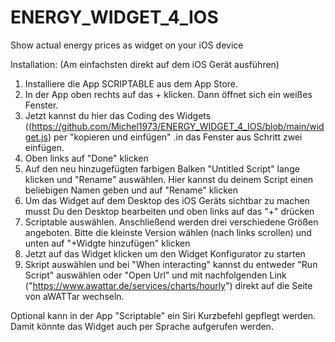# ENERGY_WIDGET_4_IOS
Show actual energy prices as widget on your iOS device

Installation:
(Am einfachsten direkt auf dem iOS Gerät ausführen)

1. Installiere die App SCRIPTABLE aus dem App Store.
2. In der App oben rechts auf das + klicken. Dann öffnet sich ein weißes Fenster.
3. Jetzt kannst du hier das Coding des Widgets ((https://github.com/Michel1973/ENERGY_WIDGET_4_IOS/blob/main/widget.js) per "kopieren und einfügen" .in das Fenster aus Schritt zwei einfügen.
4. Oben links auf "Done" klicken
5. Auf den neu hinzugefügten farbigen Balken "Untitled Script" lange klicken und "Rename" auswählen. Hier kannst du deinem Script einen beliebigen Namen geben und auf "Rename" klicken
6. Um das Widget auf dem Desktop des iOS Geräts sichtbar zu machen musst Du den Desktop bearbeiten und oben links auf das "+" drücken
7. Scriptable auswählen. Anschließend werden drei verschiedene Größen angeboten. Bitte die kleinste Version wählen (nach links scrollen) und unten auf "+Widgte hinzufügen" klicken
8. Jetzt auf das Widget klicken um den Widget Konfigurator zu starten
9. Skript auswählen und bei "When interacting" kannst du entweder "Run Script" auswählen oder "Open Url" und mit nachfolgenden Link ("https://www.awattar.de/services/charts/hourly") direkt auf die Seite von aWATTar wechseln.

Optional kann in der App "Scriptable" ein Siri Kurzbefehl gepflegt werden. Damit könnte das Widget auch per Sprache aufgerufen werden.

